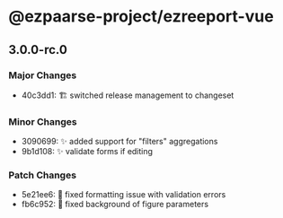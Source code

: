 # @ezpaarse-project/ezreeport-vue

## 3.0.0-rc.0

### Major Changes

- 40c3dd1: 🏗️ switched release management to changeset

### Minor Changes

- 3090699: ✨ added support for "filters" aggregations
- 9b1d108: ✨ validate forms if editing

### Patch Changes

- 5e21ee6: 🐛 fixed formatting issue with validation errors
- fb6c952: 🐛 fixed background of figure parameters
